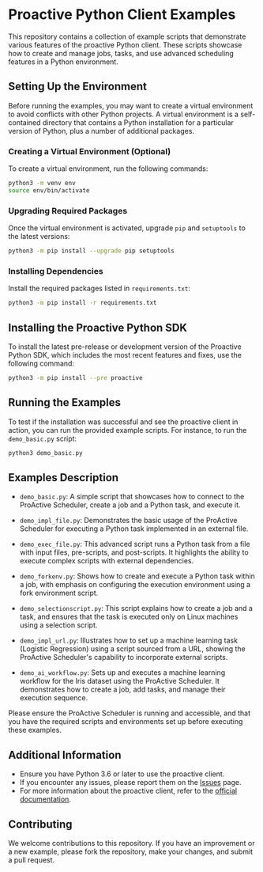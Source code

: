 # Proactive Python Client Examples

This repository contains a collection of example scripts that demonstrate various features of the proactive Python client. These scripts showcase how to create and manage jobs, tasks, and use advanced scheduling features in a Python environment.

## Setting Up the Environment

Before running the examples, you may want to create a virtual environment to avoid conflicts with other Python projects. A virtual environment is a self-contained directory that contains a Python installation for a particular version of Python, plus a number of additional packages.

### Creating a Virtual Environment (Optional)

To create a virtual environment, run the following commands:

```bash
python3 -m venv env
source env/bin/activate
```

### Upgrading Required Packages

Once the virtual environment is activated, upgrade `pip` and `setuptools` to the latest versions:

```bash
python3 -m pip install --upgrade pip setuptools
```

### Installing Dependencies

Install the required packages listed in `requirements.txt`:

```bash
python3 -m pip install -r requirements.txt
```

## Installing the Proactive Python SDK

To install the latest pre-release or development version of the Proactive Python SDK, which includes the most recent features and fixes, use the following command:

```bash
python3 -m pip install --pre proactive
```

## Running the Examples

To test if the installation was successful and see the proactive client in action, you can run the provided example scripts. For instance, to run the `demo_basic.py` script:

```bash
python3 demo_basic.py
```

## Examples Description

- `demo_basic.py`: A simple script that showcases how to connect to the ProActive Scheduler, create a job and a Python task, and execute it.

- `demo_impl_file.py`: Demonstrates the basic usage of the ProActive Scheduler for executing a Python task implemented in an external file.

- `demo_exec_file.py`: This advanced script runs a Python task from a file with input files, pre-scripts, and post-scripts. It highlights the ability to execute complex scripts with external dependencies.

- `demo_forkenv.py`: Shows how to create and execute a Python task within a job, with emphasis on configuring the execution environment using a fork environment script.

- `demo_selectionscript.py`: This script explains how to create a job and a task, and ensures that the task is executed only on Linux machines using a selection script.

- `demo_impl_url.py`: Illustrates how to set up a machine learning task (Logistic Regression) using a script sourced from a URL, showing the ProActive Scheduler's capability to incorporate external scripts.

- `demo_ai_workflow.py`: Sets up and executes a machine learning workflow for the Iris dataset using the ProActive Scheduler. It demonstrates how to create a job, add tasks, and manage their execution sequence.

Please ensure the ProActive Scheduler is running and accessible, and that you have the required scripts and environments set up before executing these examples.

## Additional Information

- Ensure you have Python 3.6 or later to use the proactive client.
- If you encounter any issues, please report them on the [Issues](https://github.com/ow2-proactive/proactive-python-client-examples/issues) page.
- For more information about the proactive client, refer to the [official documentation](https://github.com/ow2-proactive/proactive-python-client).

## Contributing

We welcome contributions to this repository. If you have an improvement or a new example, please fork the repository, make your changes, and submit a pull request.
